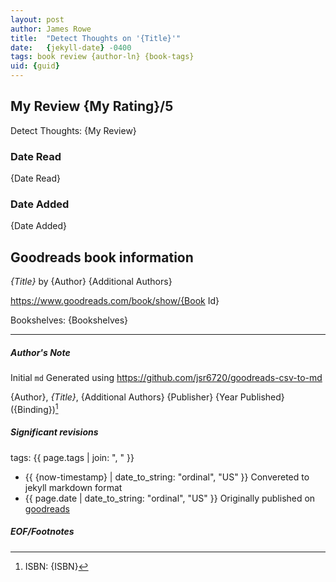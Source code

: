 ```yaml
---
layout: post
author: James Rowe
title:  "Detect Thoughts on '{Title}'"
date:   {jekyll-date} -0400
tags: book review {author-ln} {book-tags}
uid: {guid}
---
```


<!-- highly dependent on how you personally use jekyll templates, and how you want this to show up -->

## My Review {My Rating}/5

Detect Thoughts: {My Review}

### Date Read
{Date Read}

### Date Added
{Date Added}

## Goodreads book information

*{Title}* by {Author}
{Additional Authors}

https://www.goodreads.com/book/show/{Book Id}

Bookshelves: {Bookshelves}

---

##### Author's Note

Initial `md` Generated using https://github.com/jsr6720/goodreads-csv-to-md

{Author}, *{Title}*, {Additional Authors} {Publisher} {Year Published} ({Binding})[^1]

##### Significant revisions

tags: {{ page.tags | join: ", " }} <!-- todo move this somewhere -->

- {{ {now-timestamp} | date_to_string: "ordinal", "US" }} Convereted to jekyll markdown format 
- {{ page.date | date_to_string: "ordinal", "US" }} Originally published on [goodreads](https://www.goodreads.com)

##### EOF/Footnotes

[^1]: ISBN: {ISBN}